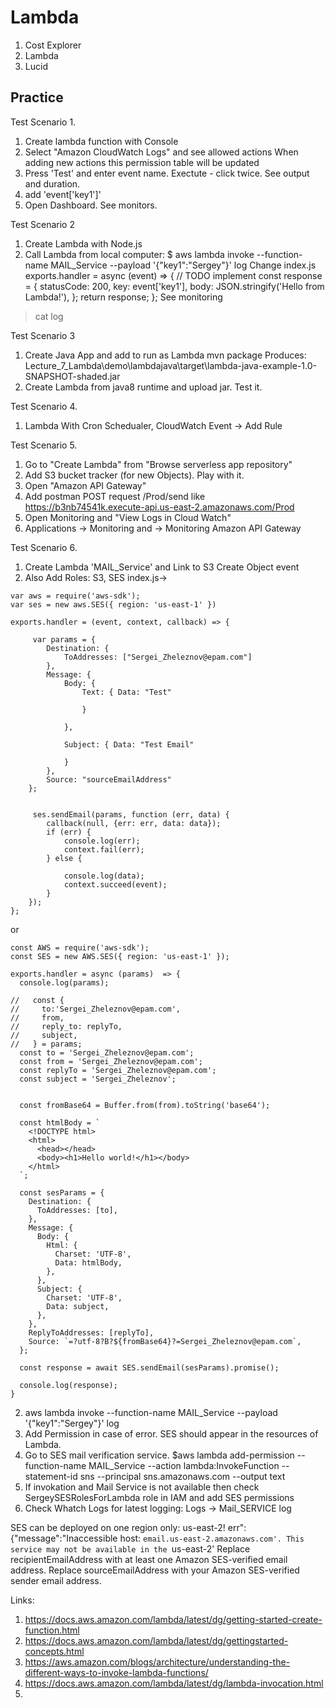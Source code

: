# Lambda

1. Cost Explorer
2. Lambda
3. Lucid

## Practice

Test Scenario 1.
1. Create lambda function with Console
2. Select "Amazon CloudWatch Logs" and see allowed actions
   When adding new actions this permission table will be updated
3. Press 'Test' and enter event name. Exectute - click twice. See output and duration.
4. add 'event['key1']'
5. Open Dashboard. See monitors.


Test Scenario 2
1. Create Lambda with Node.js 
2. Call Lambda from local computer: $ aws lambda invoke --function-name MAIL_Service --payload '{"key1":"Sergey"}' log
Change index.js
exports.handler = async (event) => {
    // TODO implement
    const response = {
        statusCode: 200,
        key: event['key1'],
        body: JSON.stringify('Hello from Lambda!'),
    };
    return response;
};
See monitoring
>cat log

Test Scenario 3
1. Create Java App and add to run as Lambda
 mvn package
Produces: Lecture_7_Lambda\demo\lambdajava\target\lambda-java-example-1.0-SNAPSHOT-shaded.jar
2. Create Lambda from java8 runtime and upload jar. Test it.

Test Scenario 4.
1.  Lambda With Cron Schedualer, CloudWatch Event -> Add Rule

Test Scenario 5.
1. Go to "Create Lambda" from "Browse serverless app repository"
2. Add S3 bucket tracker (for new Objects). Play with it.
3. Open "Amazon API Gateway"
4. Add postman POST request /Prod/send like
   https://b3nb74541k.execute-api.us-east-2.amazonaws.com/Prod
5. Open Monitoring and "View Logs in Cloud Watch"
6. Applications -> Monitoring and -> Monitoring Amazon API Gateway

Test Scenario 6.
1. Create Lambda 'MAIL_Service' and Link to S3 Create Object event
2. Also Add Roles: S3, SES
index.js->
```
var aws = require('aws-sdk');
var ses = new aws.SES({ region: 'us-east-1' })

exports.handler = (event, context, callback) => {
    
     var params = {
        Destination: {
            ToAddresses: ["Sergei_Zheleznov@epam.com"]
        },
        Message: {
            Body: {
                Text: { Data: "Test"
                    
                }
                
            },
            
            Subject: { Data: "Test Email"
                
            }
        },
        Source: "sourceEmailAddress"
    };

    
     ses.sendEmail(params, function (err, data) {
        callback(null, {err: err, data: data});
        if (err) {
            console.log(err);
            context.fail(err);
        } else {
            
            console.log(data);
            context.succeed(event);
        }
    });
};
```

or

```
const AWS = require('aws-sdk');
const SES = new AWS.SES({ region: 'us-east-1' });

exports.handler = async (params)  => {
  console.log(params);

//   const {
//     to:'Sergei_Zheleznov@epam.com',
//     from,
//     reply_to: replyTo,
//     subject,
//   } = params;
  const to = 'Sergei_Zheleznov@epam.com';
  const from = 'Sergei_Zheleznov@epam.com';
  const replyTo = 'Sergei_Zheleznov@epam.com';
  const subject = 'Sergei_Zheleznov';
  
  
  const fromBase64 = Buffer.from(from).toString('base64');

  const htmlBody = `
    <!DOCTYPE html>
    <html>
      <head></head>
      <body><h1>Hello world!</h1></body>
    </html>
  `;

  const sesParams = {
    Destination: {
      ToAddresses: [to],
    },
    Message: {
      Body: {
        Html: {
          Charset: 'UTF-8',
          Data: htmlBody,
        },
      },
      Subject: {
        Charset: 'UTF-8',
        Data: subject,
      },
    },
    ReplyToAddresses: [replyTo],
    Source: `=?utf-8?B?${fromBase64}?=Sergei_Zheleznov@epam.com`,
  };

  const response = await SES.sendEmail(sesParams).promise();

  console.log(response);
}
```

2. aws lambda invoke --function-name MAIL_Service --payload '{"key1":"Sergey"}' log
3. Add Permission in case of error. SES should appear in the resources of Lambda.
4. Go to SES mail verification service.
$aws lambda add-permission --function-name MAIL_Service --action lambda:InvokeFunction --statement-id sns --principal sns.amazonaws.com --output text
4. If invokation and Mail Service is not available then check SergeySESRolesForLambda role in IAM and add SES permissions
5. Check Whatch Logs for latest logging: Logs -> Mail_SERVICE log

SES can be deployed on one region only: us-east-2!
err":{"message":"Inaccessible host: `email.us-east-2.amazonaws.com'. This service may not be available in the `us-east-2'
 Replace recipientEmailAddress with at least one Amazon SES-verified email address. Replace sourceEmailAddress with your Amazon SES-verified sender email address.
 


	

Links:
1. https://docs.aws.amazon.com/lambda/latest/dg/getting-started-create-function.html
2. https://docs.aws.amazon.com/lambda/latest/dg/gettingstarted-concepts.html
3. https://aws.amazon.com/blogs/architecture/understanding-the-different-ways-to-invoke-lambda-functions/
4. https://docs.aws.amazon.com/lambda/latest/dg/lambda-invocation.html
5. 